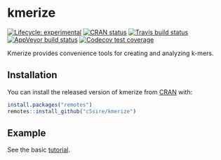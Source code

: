 
<!-- README.md is generated from README.Rmd. Please edit that file -->

# kmerize

<!-- badges: start -->

[![Lifecycle:
experimental](https://img.shields.io/badge/lifecycle-experimental-orange.svg)](https://www.tidyverse.org/lifecycle/#experimental)
[![CRAN
status](https://www.r-pkg.org/badges/version/kmerize)](https://CRAN.R-project.org/package=kmerize)
[![Travis build
status](https://travis-ci.org/c5sire/kmerize.svg?branch=master)](https://travis-ci.org/c5sire/kmerize)
[![AppVeyor build
status](https://ci.appveyor.com/api/projects/status/github/c5sire/kmerize?branch=master&svg=true)](https://ci.appveyor.com/project/c5sire/kmerize)
[![Codecov test
coverage](https://codecov.io/gh/c5sire/kmerize/branch/master/graph/badge.svg)](https://codecov.io/gh/c5sire/kmerize?branch=master)
<!-- badges: end -->

Kmerize provides convenience tools for creating and analyzing k-mers.

## Installation

You can install the released version of kmerize from
[CRAN](https://CRAN.R-project.org) with:

``` r
install.packages("remotes")
remotes::install_github("c5sire/kmerize")
```

## Example

See the basic
[tutorial](https://c5sire.github.io/kmerize/articles/Basic.html).
